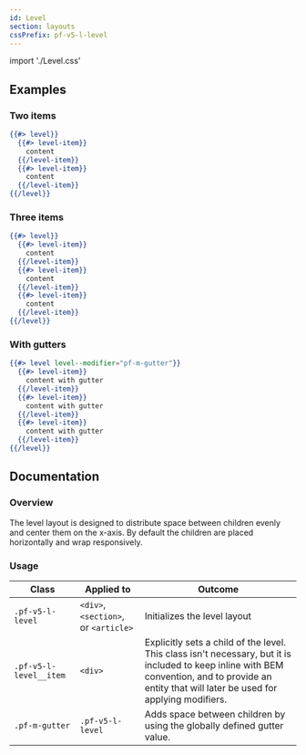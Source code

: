 ```yaml
---
id: Level
section: layouts
cssPrefix: pf-v5-l-level
---
```


import './Level.css'

## Examples
### Two items
```hbs
{{#> level}}
  {{#> level-item}}
    content
  {{/level-item}}
  {{#> level-item}}
    content
  {{/level-item}}
{{/level}}
```

### Three items
```hbs
{{#> level}}
  {{#> level-item}}
    content
  {{/level-item}}
  {{#> level-item}}
    content
  {{/level-item}}
  {{#> level-item}}
    content
  {{/level-item}}
{{/level}}
```

### With gutters
```hbs
{{#> level level--modifier="pf-m-gutter"}}
  {{#> level-item}}
    content with gutter
  {{/level-item}}
  {{#> level-item}}
    content with gutter
  {{/level-item}}
  {{#> level-item}}
    content with gutter
  {{/level-item}}
{{/level}}
```

## Documentation
### Overview
The level layout is designed to distribute space between children evenly and center them on the x-axis. By default the children are placed horizontally and wrap responsively.

### Usage
| Class | Applied to | Outcome |
| -- | -- | -- |
| `.pf-v5-l-level` | `<div>`, `<section>`, or `<article>` | Initializes the level layout |
| `.pf-v5-l-level__item` | `<div>` | Explicitly sets a child of the level. This class isn't necessary, but it is included to keep inline with BEM convention, and to provide an entity that will later be used for applying modifiers. |
| `.pf-m-gutter` | `.pf-v5-l-level` | Adds space between children by using the globally defined gutter value. |
